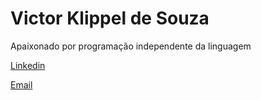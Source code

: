 <h1>Victor Klippel de Souza </h1>
<p>Apaixonado por programação independente da linguagem</p>

<p> <a href="https://www.linkedin.com/in/victor-klippel-de-souza-89b5a4a5/" rel="nofollow">Linkedin</a>
</p>
 <p>
<a href="mailto:victorklippel@hotmail.com">Email
  </a>
  </p>

